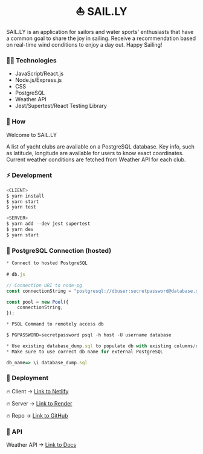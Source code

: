 <h1 align="center">⛵️ SAIL.LY</h1>

<p align="left">SAIL.LY is an application for sailors and water sports' enthusiasts that have a common goal to share the joy in sailing. Receive a recommendation based on real-time wind conditions to enjoy a day out. Happy Sailing! </p>

<h3>👨‍💻 Technologies</h3>

<ul>
    <li>JavaScript/React.js</li>
    <li>Node.js/Express.js</li>
    <li>CSS</li>
    <li>PostgreSQL</li>
    <li>Weather API</li>
    <li>Jest/Supertest/React Testing Library</li>
</ul>

<h3>📝 How</h3>

<p align="left">Welcome to SAIL.LY</p>
<p align="left">A list of yacht clubs are available on a PostgreSQL database. Key info, such as latitude, longitude are available for users to know exact coordinates. Current weather conditions are fetched from Weather API for each club.</p>

<h3>⚡ Development</h3>

```js
<CLIENT>
$ yarn install 
$ yarn start 
$ yarn test

<SERVER>
$ yarn add --dev jest supertest 
$ yarn dev 
$ yarn start 
```

<h3>🚀 PostgreSQL Connection (hosted)</h3>

```js
* Connect to hosted PostgreSQL 
    
# db.js 

// Connection URI to node-pg 
const connectionString = "postgresql://dbuser:secretpassword@database.server.com:3211/db_name"; 

const pool = new Pool({
    connectionString, 
});
```

```js
* PSQL Command to remotely access db 

$ PGPASSWORD=secretpassword psql -h host -U username database
```

```js
* Use existing database_dump.sql to populate db with existing columns/rows
* Make sure to use correct db name for external PostgreSQL 

db_name=> \i database_dump.sql 
``` 

<h3>🛫 Deployment</h3>

<p align="left">🔥 Client -> <a href="https://sail-ly.netlify.app" target="_blank">Link to Netlify</a></p>
<p align="left">🔥 Server -> <a href="https://sail-ly.onrender.com" target="_blank">Link to Render</a></p>
<p align="left">🔥 Repo -> <a href="https://www.github.com/danveb/sail.ly" target="_blank">Link to GitHub</a></p>

<h3>🏡 API </h3>
<p align="left">Weather API -> <a href="https://www.weatherapi.com/docs/" target="_blank">Link to Docs</a></p>
